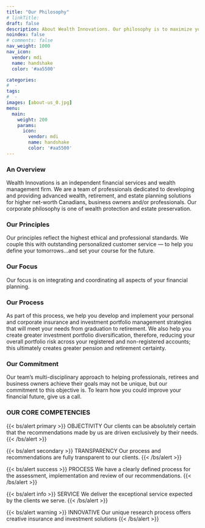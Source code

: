 ```yaml
---
title: "Our Philosophy"
# linkTitle:
draft: false
description: About Wealth Innovations. Our philosophy is to maximize your investments.
noindex: false
# comments: false
nav_weight: 1000
nav_icon:
  vendor: mdi
  name: handshake
  color: '#aa5500'

categories:
#  - 
tags:
#  - 
images: [about-us_0.jpg]
menu:
  main:
    weight: 200
    params:
      icon:
        vendor: mdi
        name: handshake
        color: '#aa5500'
---
```


### An Overview

<!--more-->

Wealth Innovations is an independent financial services and wealth management firm. We are a team of professionals dedicated to developing and providing advanced wealth, retirement, and estate planning solutions for higher net-worth Canadians, business owners and/or professionals. Our corporate philosophy is one of wealth protection and estate preservation.

### Our Principles
Our principles reflect the highest ethical and professional standards. We couple this with outstanding personalized customer service — to help you define your tomorrows...and set your course for the future.

### Our Focus
Our focus is on integrating and coordinating all aspects of your financial planning.

### Our Process
As part of this process, we help you develop and implement your personal and corporate insurance and investment portfolio management strategies that will meet your needs from graduation to retirement. We also help you create greater investment portfolio diversification, therefore, reducing your overall portfolio risk across your registered and non-registered accounts; this ultimately creates greater pension and retirement certainty.

### Our Commitment
Our team’s multi-disciplinary approach to helping professionals, retirees and business owners achieve their goals may not be unique, but our commitment to this objective is. To learn how you could improve your financial future, give us a call.

### OUR CORE COMPETENCIES

{{< bs/alert primary >}}
OBJECTIVITY
Our clients can be absolutely certain that the recommendations made by us are driven exclusively by their needs.
{{< /bs/alert >}}

{{< bs/alert secondary >}}
TRANSPARENCY
Our process and recommendations are fully transparent to our clients.
{{< /bs/alert >}}

{{< bs/alert success >}}
PROCESS
We have a clearly defined process for the assessment, implementation and review of our recommendations.
{{< /bs/alert >}}

{{< bs/alert info >}}
SERVICE
We deliver the exceptional service expected by the clients we serve.
{{< /bs/alert >}}

{{< bs/alert warning >}}
INNOVATIVE
Our unique research process offers creative insurance and investment solutions
{{< /bs/alert >}}
